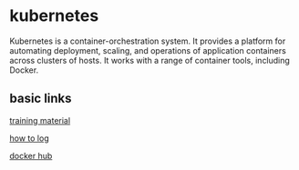 # kubernetes

Kubernetes is a container-orchestration system.
It provides a platform for automating deployment, scaling, and operations of application containers across clusters of hosts. It works with a range of container tools, including Docker.

## basic links
[training material](https://github.com/loodse/k8s-exercises/tree/master/containers/fundamentals)

[how to log](https://github.com/loodse/k8s-exercises/blob/master/containers/fundamentals/10_logs.md)

[docker hub](https://hub.docker.com/search?q=&type=image)
